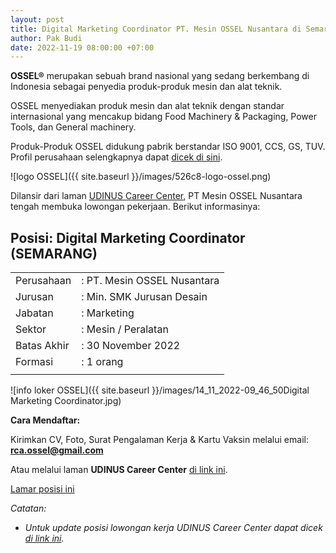 ```yaml
---
layout: post
title: Digital Marketing Coordinator PT. Mesin OSSEL Nusantara di Semarang
author: Pak Budi
date: 2022-11-19 08:00:00 +07:00
---
```


**OSSEL®** merupakan sebuah brand nasional yang sedang berkembang di Indonesia sebagai penyedia produk-produk mesin dan alat teknik.

OSSEL menyediakan produk mesin dan alat teknik dengan standar internasional yang mencakup bidang Food Machinery & Packaging, Power Tools, dan General machinery.

Produk-Produk OSSEL didukung  pabrik berstandar ISO 9001, CCS, GS, TUV. Profil perusahaan selengkapnya dapat [dicek di sini](https://osselpowermachine.com/about-us).

![logo OSSEL]({{ site.baseurl }}/images/526c8-logo-ossel.png)

Dilansir dari laman [UDINUS Career Center](https://cc.dinus.ac.id/lowongan/detail/MTIzNTI%3DPT), PT Mesin OSSEL Nusantara tengah membuka lowongan pekerjaan. Berikut informasinya:

## Posisi: Digital Marketing Coordinator (SEMARANG) ##

|  |  |
|-------------|-------------|
| Perusahaan | : PT. Mesin OSSEL Nusantara |
| Jurusan | : Min. SMK Jurusan Desain |
| Jabatan | : Marketing |
| Sektor | : Mesin / Peralatan |
| Batas Akhir | : 30 November 2022 |
| Formasi | : 1 orang |
|  |  |

![info loker OSSEL]({{ site.baseurl }}/images/14_11_2022-09_46_50Digital Marketing Coordinator.jpg)

**Cara Mendaftar:**

Kirimkan CV, Foto, Surat Pengalaman Kerja & Kartu Vaksin melalui email: [**rca.ossel@gmail.com**](mailto:rca.ossel@gmail.com)

Atau melalui laman **UDINUS Career Center** [di link ini](https://cc.dinus.ac.id/lowongan/detail/MTIzNTI%3D).

<div class="apply"><a href="https://cc.dinus.ac.id/lowongan/detail/MTIzNTI%3D">Lamar posisi ini</a></div>

_Catatan:_
* _Untuk update posisi lowongan kerja UDINUS Career Center dapat dicek [di link ini](https://cc.dinus.ac.id/lowongan/daftar)._

